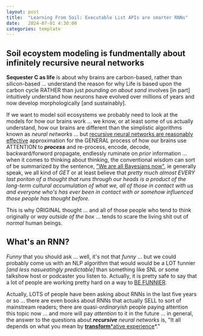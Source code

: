 ```yaml
---
layout: post
title:  "Learning From Soil: Executable List APIs are smarter RNNs"
date:   2024-07-01 4:30:00
categories: template
---
```


## Soil ecoystem modeling is fundmentally about infinitely recursive neural networks

**Sequester C as life** is about why brains are carbon-based, rather than silicon-based ... understand the reason for why Life is based upon the carbon cycle RATHER than just *pounding on about sand* involves [in part] intuitively understand how neurons have evolved over millions of years and now develop morphologically [and sustainably].

If we want to model soil ecosystems we probably need to look at the models for how our brains work ... we know, or at least some of us actually understand, how our brains are different than the simplistic algorithms known as *neural networks* ... but [recursive neural networks are reasonably effective](http://karpathy.github.io/2015/05/21/rnn-effectiveness/) approximation for the GENERAL process of how our brains use ATTENTION to ***process*** and re-process, encode, decode, backward/forword propagate, endlessly ruminate on *prior* information ... when it comes to thinking about thinking, the conventional wisdom can sort of be summarized by the sentence, ["We are all Bayesians now"](https://towardsdatascience.com/are-we-all-bayesian-our-brains-think-so-555cedaffed9), ie generally speak, we all kind of *GET* or at least believe that *pretty much almost EVERY last poriton of a thought that runs through our heads is a product of the long-term cultural accumulation of what we, all of those in contact with us and everyone who's has ever been in contact with or somehow influenced those people has thought before.*

This is why ORIGINAL thought ... and all of those people who tend to think originally or *way outside of the box* ... tends to scare the living shit out of *normal* human beings.

## What's an RNN?

*Funny* that you should ask ... well, it's not that *funny* ... but we could probably come us with an NLP algorithm that would would be a LOT funnier *[and less nasueatingly predictable]* than something like SNL or some talkshow host or podcaster you listen to. Actually, it is pretty safe to say that a lot of people are working pretty hard on a way to [BE FUNNIER](https://www.Funnier.Be).

Actually, LOTS of people have been asking about RNNs in the last five years or so ... there are even books about RNNs that actually SELL to sort of mainstream readers; there are quasi-*ordinaryish* people paying attention this topic now ... and more will pay *attention* to it in the future ... in general, the answer to the questions about ***recursive*** *neural networks* is, "It all depends on what you mean by [**transform***ative experience](https://learning.oreilly.com/library/view/natural-language-processing/9781098136789/)*."